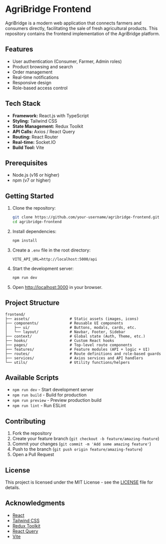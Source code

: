  # AgriBridge Frontend

AgriBridge is a modern web application that connects farmers and consumers directly, facilitating the sale of fresh agricultural products. This repository contains the frontend implementation of the AgriBridge platform.

## Features

- User authentication (Consumer, Farmer, Admin roles)
- Product browsing and search
- Order management
- Real-time notifications
- Responsive design
- Role-based access control

## Tech Stack

- **Framework:** React.js with TypeScript
- **Styling:** Tailwind CSS
- **State Management:** Redux Toolkit
- **API Calls:** Axios / React Query
- **Routing:** React Router
- **Real-time:** Socket.IO
- **Build Tool:** Vite

## Prerequisites

- Node.js (v16 or higher)
- npm (v7 or higher)

## Getting Started

1. Clone the repository:
   ```bash
   git clone https://github.com/your-username/agribridge-frontend.git
   cd agribridge-frontend
   ```

2. Install dependencies:
   ```bash
   npm install
   ```

3. Create a `.env` file in the root directory:
   ```
   VITE_API_URL=http://localhost:5000/api
   ```

4. Start the development server:
   ```bash
   npm run dev
   ```

5. Open [http://localhost:3000](http://localhost:3000) in your browser.

## Project Structure

```
frontend/
├── assets/                  # Static assets (images, icons)
├── components/              # Reusable UI components
│   ├── ui/                  # Buttons, modals, cards, etc.
│   └── layout/              # Navbar, Footer, Sidebar
├── context/                 # Global state (Auth, Theme, etc.)
├── hooks/                   # Custom React hooks
├── pages/                   # Top-level route components
├── features/                # Feature modules (API + logic + UI)
├── routes/                  # Route definitions and role-based guards
├── services/                # Axios services and API handlers
└── utils/                   # Utility functions/helpers
```

## Available Scripts

- `npm run dev` - Start development server
- `npm run build` - Build for production
- `npm run preview` - Preview production build
- `npm run lint` - Run ESLint

## Contributing

1. Fork the repository
2. Create your feature branch (`git checkout -b feature/amazing-feature`)
3. Commit your changes (`git commit -m 'Add some amazing feature'`)
4. Push to the branch (`git push origin feature/amazing-feature`)
5. Open a Pull Request

## License

This project is licensed under the MIT License - see the [LICENSE](LICENSE) file for details.

## Acknowledgments

- [React](https://reactjs.org/)
- [Tailwind CSS](https://tailwindcss.com/)
- [Redux Toolkit](https://redux-toolkit.js.org/)
- [React Query](https://tanstack.com/query/latest)
- [Vite](https://vitejs.dev/)